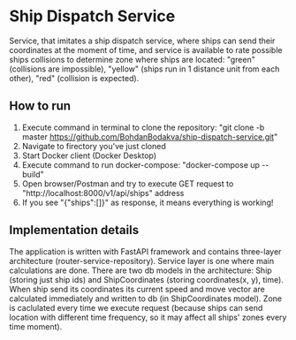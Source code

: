 # Ship Dispatch Service

Service, that imitates a ship dispatch service, where ships can send their coordinates at the moment of time, and service is available to rate possible ships collisions to determine zone where ships are located: "green" (collisions are impossible), "yellow" (ships run in 1 distance unit from each other), "red" (collision is expected).


## How to run
1. Execute command in terminal to clone the repository:
"git clone -b master https://github.com/BohdanBodakva/ship-dispatch-service.git"
2. Navigate to firectory you've just cloned
3. Start Docker client (Docker Desktop)
4. Execute command to run docker-compose:
"docker-compose up --build"
5. Open browser/Postman and try to execute GET request to "http://localhost:8000/v1/api/ships" address
6. If you see "{"ships":[]}" as response, it means everything is working!

## Implementation details
The application is written with FastAPI framework and contains three-layer architecture (router-service-repository). Service layer is one where main calculations are done. 
There are two db models in the architecture: Ship (storing just ship ids) and ShipCoordinates (storing coordinates(x, y), time). When ship send its coordinates its current speed and move vector are calculated immediately and written to db (in ShipCoordinates model).
Zone is caclulated every time we execute request (because ships can send location with different time frequency, so it may affect all ships' zones every time moment).
